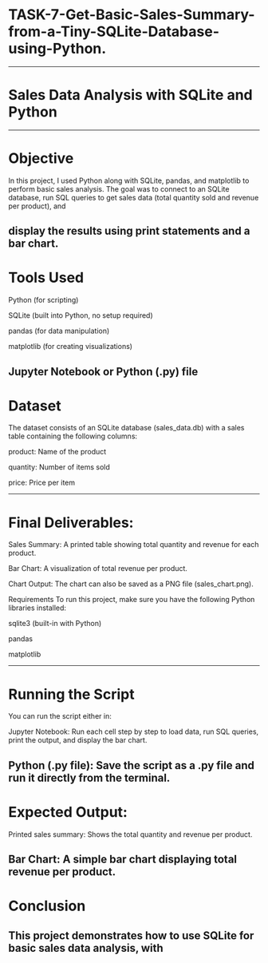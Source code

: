 # TASK-7-Get-Basic-Sales-Summary-from-a-Tiny-SQLite-Database-using-Python. 
---
# Sales Data Analysis with SQLite and Python
---
# Objective

In this project, I used Python along with SQLite, pandas, and matplotlib to perform basic sales analysis. The goal was to connect to an SQLite database, run SQL queries to get sales data (total quantity sold and revenue per product), and

display the results using print statements and a bar chart.
---
# Tools Used

Python (for scripting)

SQLite (built into Python, no setup required)

pandas (for data manipulation)

matplotlib (for creating visualizations)

Jupyter Notebook or Python (.py) file
---
# Dataset

The dataset consists of an SQLite database (sales_data.db) with a sales table containing the following columns:

product: Name of the product

quantity: Number of items sold

price: Price per item

---

# Final Deliverables:

Sales Summary: A printed table showing total quantity and revenue for each product.

Bar Chart: A visualization of total revenue per product.

Chart Output: The chart can also be saved as a PNG file (sales_chart.png).

Requirements
To run this project, make sure you have the following Python libraries installed:

sqlite3 (built-in with Python)

pandas

matplotlib

---

# Running the Script
You can run the script either in:

Jupyter Notebook: Run each cell step by step to load data, run SQL queries, print the output, and display the bar chart.

Python (.py file): Save the script as a .py file and run it directly from the terminal.
---
# Expected Output:
Printed sales summary: Shows the total quantity and revenue per product.

Bar Chart: A simple bar chart displaying total revenue per product.
---
# Conclusion
This project demonstrates how to use SQLite for basic sales data analysis, with
---
